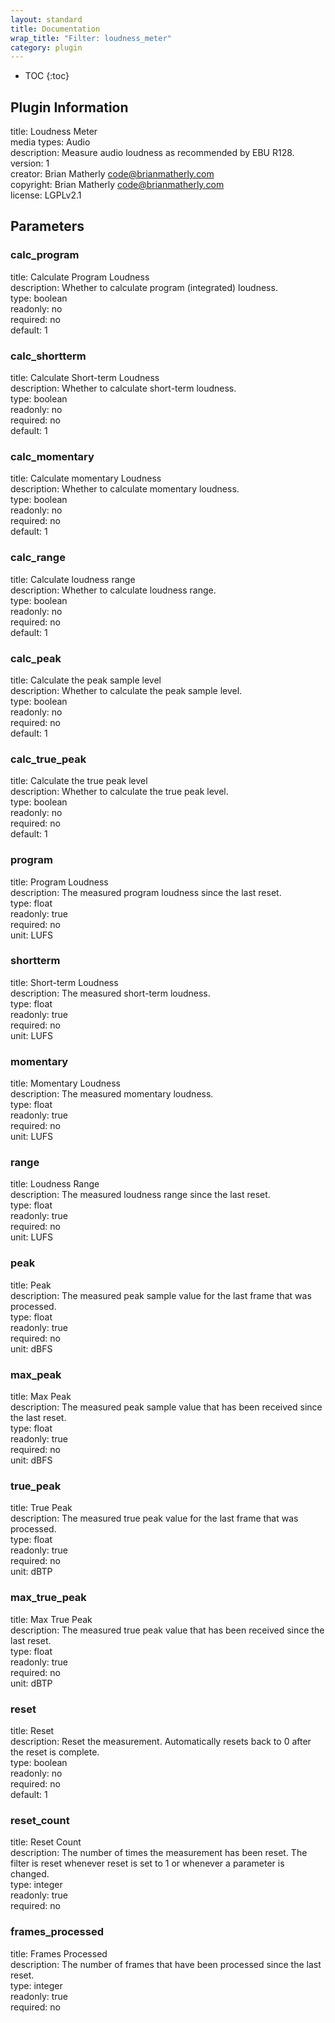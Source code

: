 ```yaml
---
layout: standard
title: Documentation
wrap_title: "Filter: loudness_meter"
category: plugin
---
```

* TOC
{:toc}

## Plugin Information

title: Loudness Meter  
media types:
Audio  
description: Measure audio loudness as recommended by EBU R128.  
version: 1  
creator: Brian Matherly <code@brianmatherly.com>  
copyright: Brian Matherly <code@brianmatherly.com>  
license: LGPLv2.1  

## Parameters

### calc_program

title: Calculate Program Loudness    
description:
Whether to calculate program (integrated) loudness.  
type: boolean  
readonly: no  
required: no  
default: 1  

### calc_shortterm

title: Calculate Short-term Loudness    
description:
Whether to calculate short-term loudness.  
type: boolean  
readonly: no  
required: no  
default: 1  

### calc_momentary

title: Calculate momentary Loudness    
description:
Whether to calculate momentary loudness.  
type: boolean  
readonly: no  
required: no  
default: 1  

### calc_range

title: Calculate loudness range    
description:
Whether to calculate loudness range.  
type: boolean  
readonly: no  
required: no  
default: 1  

### calc_peak

title: Calculate the peak sample level    
description:
Whether to calculate the peak sample level.  
type: boolean  
readonly: no  
required: no  
default: 1  

### calc_true_peak

title: Calculate the true peak level    
description:
Whether to calculate the true peak level.  
type: boolean  
readonly: no  
required: no  
default: 1  

### program

title: Program Loudness    
description:
The measured program loudness since the last reset.  
type: float  
readonly: true  
required: no  
unit: LUFS  

### shortterm

title: Short-term Loudness    
description:
The measured short-term loudness.  
type: float  
readonly: true  
required: no  
unit: LUFS  

### momentary

title: Momentary Loudness    
description:
The measured momentary loudness.  
type: float  
readonly: true  
required: no  
unit: LUFS  

### range

title: Loudness Range    
description:
The measured loudness range since the last reset.  
type: float  
readonly: true  
required: no  
unit: LUFS  

### peak

title: Peak    
description:
The measured peak sample value for the last frame that was processed.  
type: float  
readonly: true  
required: no  
unit: dBFS  

### max_peak

title: Max Peak    
description:
The measured peak sample value that has been received since the last reset.  
type: float  
readonly: true  
required: no  
unit: dBFS  

### true_peak

title: True Peak    
description:
The measured true peak value for the last frame that was processed.  
type: float  
readonly: true  
required: no  
unit: dBTP  

### max_true_peak

title: Max True Peak    
description:
The measured true peak value that has been received since the last reset.  
type: float  
readonly: true  
required: no  
unit: dBTP  

### reset

title: Reset    
description:
Reset the measurement. Automatically resets back to 0 after the reset is complete.  
type: boolean  
readonly: no  
required: no  
default: 1  

### reset_count

title: Reset Count    
description:
The number of times the measurement has been reset. The filter is reset whenever reset is set to 1 or whenever a parameter is changed.  
type: integer  
readonly: true  
required: no  

### frames_processed

title: Frames Processed    
description:
The number of frames that have been processed since the last reset.  
type: integer  
readonly: true  
required: no  

